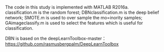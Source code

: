 The code in this study is implemented with MATLAB R2016a. classification.m is the random forest; DBNclassification.m is the deep belief network; SMOTE.m is used to over sample the mo=inority samples; GAimageclassify.m is used to select the features which is useful for classification.

DBN is based on the deepLearnToolbox-master： https://github.com/rasmusbergpalm/DeepLearnToolbox
